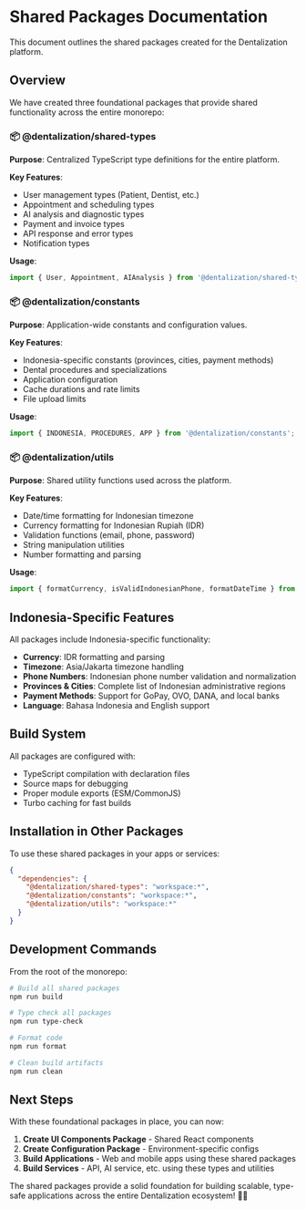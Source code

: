 # Shared Packages Documentation

This document outlines the shared packages created for the Dentalization platform.

## Overview

We have created three foundational packages that provide shared functionality across the entire monorepo:

### 📦 @dentalization/shared-types

**Purpose**: Centralized TypeScript type definitions for the entire platform.

**Key Features**:
- User management types (Patient, Dentist, etc.)
- Appointment and scheduling types
- AI analysis and diagnostic types
- Payment and invoice types
- API response and error types
- Notification types

**Usage**:
```typescript
import { User, Appointment, AIAnalysis } from '@dentalization/shared-types';
```

### 📦 @dentalization/constants

**Purpose**: Application-wide constants and configuration values.

**Key Features**:
- Indonesia-specific constants (provinces, cities, payment methods)
- Dental procedures and specializations
- Application configuration
- Cache durations and rate limits
- File upload limits

**Usage**:
```typescript
import { INDONESIA, PROCEDURES, APP } from '@dentalization/constants';
```

### 📦 @dentalization/utils

**Purpose**: Shared utility functions used across the platform.

**Key Features**:
- Date/time formatting for Indonesian timezone
- Currency formatting for Indonesian Rupiah (IDR)
- Validation functions (email, phone, password)
- String manipulation utilities
- Number formatting and parsing

**Usage**:
```typescript
import { formatCurrency, isValidIndonesianPhone, formatDateTime } from '@dentalization/utils';
```

## Indonesia-Specific Features

All packages include Indonesia-specific functionality:

- **Currency**: IDR formatting and parsing
- **Timezone**: Asia/Jakarta timezone handling
- **Phone Numbers**: Indonesian phone number validation and normalization
- **Provinces & Cities**: Complete list of Indonesian administrative regions
- **Payment Methods**: Support for GoPay, OVO, DANA, and local banks
- **Language**: Bahasa Indonesia and English support

## Build System

All packages are configured with:
- TypeScript compilation with declaration files
- Source maps for debugging
- Proper module exports (ESM/CommonJS)
- Turbo caching for fast builds

## Installation in Other Packages

To use these shared packages in your apps or services:

```json
{
  "dependencies": {
    "@dentalization/shared-types": "workspace:*",
    "@dentalization/constants": "workspace:*",
    "@dentalization/utils": "workspace:*"
  }
}
```

## Development Commands

From the root of the monorepo:

```bash
# Build all shared packages
npm run build

# Type check all packages
npm run type-check

# Format code
npm run format

# Clean build artifacts
npm run clean
```

## Next Steps

With these foundational packages in place, you can now:

1. **Create UI Components Package** - Shared React components
2. **Create Configuration Package** - Environment-specific configs
3. **Build Applications** - Web and mobile apps using these shared packages
4. **Build Services** - API, AI service, etc. using these types and utilities

The shared packages provide a solid foundation for building scalable, type-safe applications across the entire Dentalization ecosystem! 🦷✨
